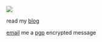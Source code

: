 ![](https://readme-typing-svg.herokuapp.com/?size=30&color=76ab97&center=true&vCenter=true&lines=>+hi,+i'm+skovati)

read my [blog](https://skovati.dev)

[email](mailto:mail@skovati.dev) me a [pgp](https://skovati.dev/pgp/) encrypted message
